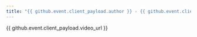 ```yaml
---
title: "{{ github.event.client_payload.author }} - {{ github.event.client_payload.title }}"
---
```

{{ github.event.client_payload.video_url }}
